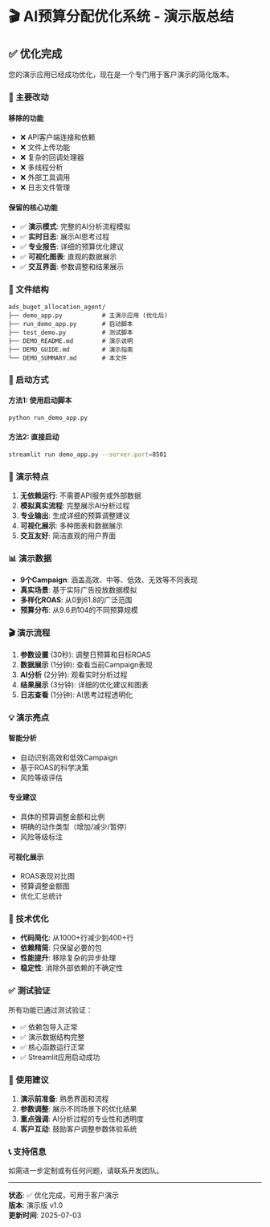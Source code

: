 # 🎬 AI预算分配优化系统 - 演示版总结

## ✅ 优化完成

您的演示应用已经成功优化，现在是一个专门用于客户演示的简化版本。

### 🔄 主要改动

#### 移除的功能
- ❌ API客户端连接和依赖
- ❌ 文件上传功能
- ❌ 复杂的回调处理器
- ❌ 多线程分析
- ❌ 外部工具调用
- ❌ 日志文件管理

#### 保留的核心功能
- ✅ **演示模式**: 完整的AI分析流程模拟
- ✅ **实时日志**: 展示AI思考过程
- ✅ **专业报告**: 详细的预算优化建议
- ✅ **可视化图表**: 直观的数据展示
- ✅ **交互界面**: 参数调整和结果展示

### 📁 文件结构

```
ads_buget_allocation_agent/
├── demo_app.py           # 主演示应用 (优化后)
├── run_demo_app.py       # 启动脚本
├── test_demo.py          # 测试脚本
├── DEMO_README.md        # 演示说明
├── DEMO_GUIDE.md         # 演示指南
└── DEMO_SUMMARY.md       # 本文件
```

### 🚀 启动方式

#### 方法1: 使用启动脚本
```bash
python run_demo_app.py
```

#### 方法2: 直接启动
```bash
streamlit run demo_app.py --server.port=8501
```

### 🎯 演示特点

1. **无依赖运行**: 不需要API服务或外部数据
2. **模拟真实流程**: 完整展示AI分析过程
3. **专业输出**: 生成详细的预算调整建议
4. **可视化展示**: 多种图表和数据展示
5. **交互友好**: 简洁直观的用户界面

### 📊 演示数据

- **9个Campaign**: 涵盖高效、中等、低效、无效等不同表现
- **真实场景**: 基于实际广告投放数据模拟
- **多样化ROAS**: 从0到61.8的广泛范围
- **预算分布**: 从$9.6到$104的不同预算规模

### 🎬 演示流程

1. **参数设置** (30秒): 调整日预算和目标ROAS
2. **数据展示** (1分钟): 查看当前Campaign表现
3. **AI分析** (2分钟): 观看实时分析过程
4. **结果展示** (3分钟): 详细的优化建议和图表
5. **日志查看** (1分钟): AI思考过程透明化

### 💡 演示亮点

#### 智能分析
- 自动识别高效和低效Campaign
- 基于ROAS的科学决策
- 风险等级评估

#### 专业建议
- 具体的预算调整金额和比例
- 明确的动作类型（增加/减少/暂停）
- 风险等级标注

#### 可视化展示
- ROAS表现对比图
- 预算调整金额图
- 优化汇总统计

### 🔧 技术优化

- **代码简化**: 从1000+行减少到400+行
- **依赖精简**: 只保留必要的包
- **性能提升**: 移除复杂的异步处理
- **稳定性**: 消除外部依赖的不确定性

### ✅ 测试验证

所有功能已通过测试验证：
- ✅ 依赖包导入正常
- ✅ 演示数据结构完整
- ✅ 核心函数运行正常
- ✅ Streamlit应用启动成功

### 🎪 使用建议

1. **演示前准备**: 熟悉界面和流程
2. **参数调整**: 展示不同场景下的优化结果
3. **重点强调**: AI分析过程的专业性和透明度
4. **客户互动**: 鼓励客户调整参数体验系统

### 📞 支持信息

如需进一步定制或有任何问题，请联系开发团队。

---

**状态**: ✅ 优化完成，可用于客户演示  
**版本**: 演示版 v1.0  
**更新时间**: 2025-07-03